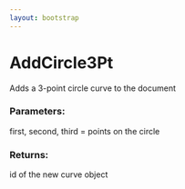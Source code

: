 ```yaml
---
layout: bootstrap
---
```


# AddCircle3Pt

Adds a 3-point circle curve to the document
        

### Parameters:

first, second, third = points on the circle
        

### Returns:


id of the new curve object
        
